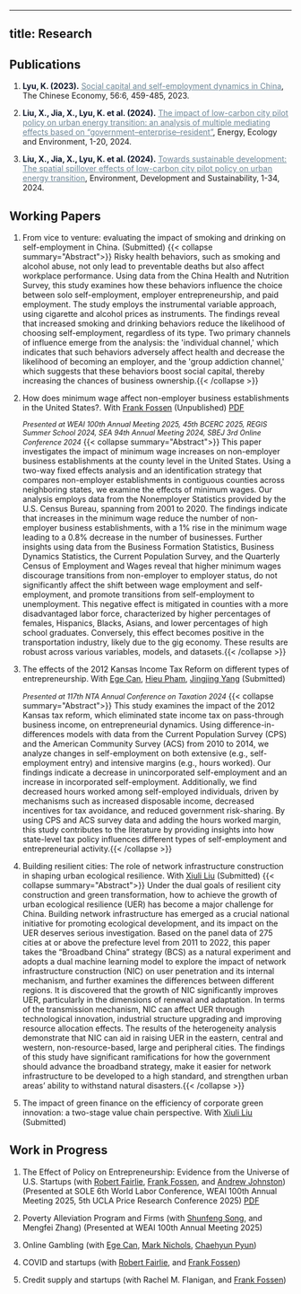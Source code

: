  ---
title: Research
---

## Publications

1. <span style="color: #0f172a;"><strong>Lyu, K. (2023).</strong></span>  [<span style="color: #6E8798; text-decoration: underline;">Social capital and self-employment dynamics in China</span>](https://www.tandfonline.com/doi/full/10.1080/10971475.2023.2227028), The Chinese Economy, 56:6, 459-485, 2023.

2. <span style="color: #0f172a;"><strong>Liu, X., Jia, X., Lyu, K. et al. (2024).</strong></span> [<span style="color: #6E8798; text-decoration: underline;">The impact of low-carbon city pilot policy on urban energy transition: an analysis of multiple mediating effects based on “government–enterprise–resident”</span>](https://link.springer.com/article/10.1007/s40974-024-00316-w), Energy, Ecology and Environment, 1-20, 2024.

3. <span style="color: #0f172a;"><strong>Liu, X., Jia, X., Lyu, K. et al. (2024).</strong></span> [<span style="color: #6E8798; text-decoration: underline;">Towards sustainable development: The spatial spillover effects of low-carbon city pilot policy on urban energy transition</span>](https://link.springer.com/article/10.1007/s10668-024-04816-x), Environment, Development and Sustainability, 1-34, 2024.

## Working Papers

1. From vice to venture: evaluating the impact of smoking and drinking on self-employment in China. (Submitted)
{{< collapse summary="Abstract">}}
Risky health behaviors, such as smoking and alcohol abuse, not only lead to preventable deaths but also affect workplace performance. Using data from the China Health and Nutrition Survey, this study examines how these behaviors influence the choice between solo self-employment, employer entrepreneurship, and paid employment. The study employs the instrumental variable approach, using cigarette and alcohol prices as instruments. The findings reveal that increased smoking and drinking behaviors reduce the likelihood of choosing self-employment, regardless of its type. Two primary channels of influence emerge from the analysis: the 'individual channel,' which indicates that such behaviors adversely affect health and decrease the likelihood of becoming an employer, and the 'group addiction channel,' which suggests that these behaviors boost social capital, thereby increasing the chances of business ownership.{{< /collapse >}}

2. How does minimum wage affect non-employer business establishments in the United States?. With [Frank Fossen](https://www.unr.edu/business/faculty-and-staff/fossen-frank) (Unpublished) [PDF](https://KerrLyu.github.io/pdf/Minimum_Wage_Nonemployer_Ke_Lyu.pdf)

   <span style="font-size: 0.9em;">*Presented at WEAI 100th Annual Meeting 2025, 45th BCERC 2025, REGIS Summer School 2024, SEA 94th Annual Meeting 2024, SBEJ 3rd Online Conference 2024*</span>
   {{< collapse summary="Abstract">}}
 This paper investigates the impact of minimum wage increases on non-employer business establishments at the county level in the United States. Using a two-way fixed effects analysis and an identification strategy that compares non-employer establishments in contiguous counties across neighboring states, we examine the effects of minimum wages. Our analysis employs data from the Nonemployer Statistics provided by the U.S. Census Bureau, spanning from 2001 to 2020. The findings indicate that increases in the minimum wage reduce the number of non-employer business establishments, with a 1\% rise in the minimum wage leading to a 0.8\% decrease in the number of businesses. Further insights using data from the Business Formation Statistics, Business Dynamics Statistics, the Current Population Survey, and the Quarterly Census of Employment and Wages reveal that higher minimum wages discourage transitions from non-employer to employer status, do not significantly affect the shift between wage employment and self-employment, and promote transitions from self-employment to unemployment. This negative effect is mitigated in counties with a more disadvantaged labor force, characterized by higher percentages of females, Hispanics, Blacks, Asians, and lower percentages of high school graduates. Conversely, this effect becomes positive in the transportation industry, likely due to the gig economy. These results are robust across various variables, models, and datasets.{{< /collapse >}}

3. The effects of the 2012 Kansas Income Tax Reform on different types of entrepreneurship. With [Ege Can](https://www.uah.edu/business/faculty-staff/ege-can), [Hieu Pham](https://www.uah.edu/business/faculty-staff/hieu-pham), [Jingjing Yang](https://www.unr.edu/business/faculty-and-staff/yang-jingjing) (Submitted)
   
   <span style="font-size: 0.9em;">*Presented at 117th NTA Annual Conference on Taxation 2024*</span>
   {{< collapse summary="Abstract">}}
 This study examines the impact of the 2012 Kansas tax reform, which eliminated state income tax on pass-through business income, on entrepreneurial dynamics. Using difference-in-differences models with data from the Current Population Survey (CPS) and the American Community Survey (ACS) from 2010 to 2014, we analyze changes in self-employment on both extensive (e.g., self-employment entry) and intensive margins (e.g., hours worked). Our findings indicate a decrease in unincorporated self-employment and an increase in incorporated self-employment. Additionally, we find decreased hours worked among self-employed individuals, driven by mechanisms such as increased disposable income, decreased incentives for tax avoidance, and reduced government risk-sharing. By using CPS and ACS survey data and adding the hours worked margin, this study contributes to the literature by providing insights into how state-level tax policy influences different types of self-employment and entrepreneurial activity.{{< /collapse >}}

4. Building resilient cities: The role of network infrastructure construction in shaping urban ecological resilience. With [Xiuli Liu](https://scholar.google.com/citations?user=N8cglcgAAAAJ&hl=en&oi=ao) (Submitted) 
{{< collapse summary="Abstract">}}
 Under the dual goals of resilient city construction and green transformation, how to achieve the growth of urban ecological resilience (UER) has become a major challenge for China. Building network infrastructure has emerged as a crucial national initiative for promoting ecological development, and its impact on the UER deserves serious investigation. Based on the panel data of 275 cities at or above the prefecture level from 2011 to 2022, this paper takes the “Broadband China” strategy (BCS) as a natural experiment and adopts a dual machine learning model to explore the impact of network infrastructure construction (NIC) on user penetration and its internal mechanism, and further examines the differences between different regions. It is discovered that the growth of NIC significantly improves UER, particularly in the dimensions of renewal and adaptation. In terms of the transmission mechanism, NIC can affect UER through technological innovation, industrial structure upgrading and improving resource allocation effects. The results of the heterogeneity analysis demonstrate that NIC can aid in raising UER in the eastern, central and western, non-resource-based, large and peripheral cities. The findings of this study have significant ramifications for how the government should advance the broadband strategy, make it easier for network infrastructure to be developed to a high standard, and strengthen urban areas’ ability to withstand natural disasters.{{< /collapse >}}

5. The impact of green finance on the efficiency of corporate green innovation: a two-stage value chain perspective. With [Xiuli Liu](https://scholar.google.com/citations?user=N8cglcgAAAAJ&hl=en&oi=ao) (Submitted) 
 
## Work in Progress

1. The Effect of Policy on Entrepreneurship: Evidence from the Universe of U.S. Startups (with [Robert Fairlie](https://rfairlie.sites.luskin.ucla.edu/), [Frank Fossen](https://www.unr.edu/business/faculty-and-staff/fossen-frank),  and [Andrew Johnston](https://sites.google.com/site/andrewjohnstoneconomics/)) (Presented at SOLE 6th World Labor Conference, WEAI 100th Annual Meeting 2025, 5th UCLA Price Research Conference 2025) [PDF](https://papers.ssrn.com/sol3/papers.cfm?abstract_id=5262559)

2. Poverty Alleviation Program and Firms (with [Shunfeng Song](https://www.unr.edu/business/faculty-and-staff/song-shunfeng), and Mengfei Zhang) (Presented at WEAI 100th Annual Meeting 2025)

3. Online Gambling (with [Ege Can](https://www.uah.edu/business/faculty-staff/ege-can), [Mark Nichols](https://www.unr.edu/business/faculty-and-staff/nichols-mark), [Chaehyun Pyun](https://www.uah.edu/business/faculty-staff/chaehyun-pyun))

4. COVID and startups (with [Robert Fairlie](https://rfairlie.sites.luskin.ucla.edu/), and [Frank Fossen](https://www.unr.edu/business/faculty-and-staff/fossen-frank))

5. Credit supply and startups (with Rachel M. Flanigan, and [Frank Fossen](https://www.unr.edu/business/faculty-and-staff/fossen-frank))

